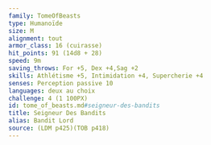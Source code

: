 ```yaml
---
family: TomeOfBeasts
type: Humanoïde
size: M
alignment: tout
armor_class: 16 (cuirasse)
hit_points: 91 (14d8 + 28)
speed: 9m
saving_throws: For +5, Dex +4,Sag +2
skills: Athlétisme +5, Intimidation +4, Supercherie +4
senses: Perception passive 10
languages: deux au choix
challenge: 4 (1 100PX)
id: tome_of_beasts.md#seigneur-des-bandits
title: Seigneur Des Bandits
alias: Bandit Lord
source: (LDM p425)(TOB p418)
---
```


